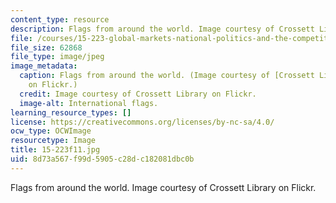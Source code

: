```yaml
---
content_type: resource
description: Flags from around the world. Image courtesy of Crossett Library on Flickr.
file: /courses/15-223-global-markets-national-politics-and-the-competitive-advantage-of-firms-fall-2011/8d73a567f99d5905c28dc182081dbc0b_15-223f11.jpg
file_size: 62868
file_type: image/jpeg
image_metadata:
  caption: Flags from around the world. (Image courtesy of [Crossett Library](http://www.flickr.com/photos/crossettlibrary/4427211785/)
    on Flickr.)
  credit: Image courtesy of Crossett Library on Flickr.
  image-alt: International flags.
learning_resource_types: []
license: https://creativecommons.org/licenses/by-nc-sa/4.0/
ocw_type: OCWImage
resourcetype: Image
title: 15-223f11.jpg
uid: 8d73a567-f99d-5905-c28d-c182081dbc0b
---
```

Flags from around the world. Image courtesy of Crossett Library on Flickr.